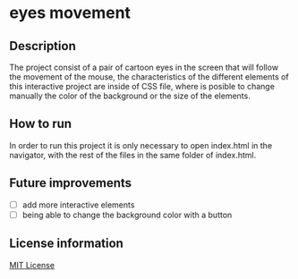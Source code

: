 # eyes movement

## Description
The project consist of a pair of cartoon eyes in the screen that will follow the movement of the mouse, the characteristics of the different elements of this interactive project are inside of CSS file, where is posible to change manually the color of the background or the size of the elements.

## How to run
In order to run this project it is only necessary to open index.html in the navigator, with the rest of the files in the same folder of index.html.

## Future improvements
- [ ] add more interactive elements
- [ ] being able to change the background color with a button

## License information
[MIT License](https://choosealicense.com/licenses/mit/)

